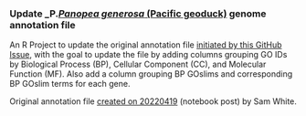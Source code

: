 ### Update _P.[_Panopea generosa_ (Pacific geoduck)](http://en.wikipedia.org/wiki/Geoduck) genome annotation file

An R Project to update the original annotation file [initiated by this GitHub Issue](https://github.com/RobertsLab/resources/issues/1602), with the goal to update the file by adding columns grouping GO IDs by Biological Process (BP), Cellular Component (CC), and Molecular Function (MF). Also add a column grouping BP GOslims and corresponding BP GOslim terms for each gene.

Original annotation file [created on 20220419](https://robertslab.github.io/sams-notebook/2022/04/19/Data-Wrangling-Create-Primary-P.generosa-Genome-Annotation-File.html) (notebook post) by Sam White.

